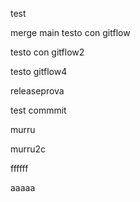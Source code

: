 test

merge main
testo con gitflow

testo con gitflow2


testo gitflow4

releaseprova



test commmit


murru 

murru2c


ffffff


aaaaa